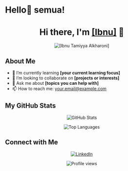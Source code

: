 # Hello👋 semua! 

<!-- Profil Header -->
<h1 align="center">Hi there, I'm <a href="https://github.com/DevCupu">[Ibnu]</a> 👋</h1>
<p align="center">
  <img src="URL_GAMBAR_BANNER_ANDA" alt="[Ibnu Tamiyya Alkharoni]" />
</p>

<!-- Tentang Saya -->
<h2>About Me</h2>
<ul>
  <li>🌱 I’m currently learning <strong>[your current learning focus]</strong></li>
  <li>👯 I’m looking to collaborate on <strong>[projects or interests]</strong></li>
  <li>💬 Ask me about <strong>[topics you can help with]</strong></li>
  <li>📫 How to reach me: <a href="mailto:your.email@example.com">your.email@example.com</a></li>
</ul>

<!-- Statistik GitHub -->
<h2>My GitHub Stats</h2>
<p align="center">
  <img src="https://github-readme-stats.vercel.app/api?username=USERNAME_ANDA&show_icons=true&theme=radical" alt="GitHub Stats" />
</p>

<p align="center">
  <img src="https://github-readme-stats.vercel.app/api/top-langs/?username=USERNAME_ANDA&layout=compact&theme=radical" alt="Top Languages" />
</p>

<!-- Connect with Me -->
<h2>Connect with Me</h2>
<p align="center">
  <a href="https://www.linkedin.com/in/ibnu-tamiyya-al-kharoni-96b6a52a0/"><img src="https://img.shields.io/badge/-LinkedIn-blue?style=flat&logo=Linkedin&logoColor=white" alt="LinkedIn" /></a>


<!-- Footer -->
<p align="center">
  <img src="https://gpvc.arturio.dev/USERNAME_ANDA" alt="Profile views" />
</p>
